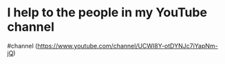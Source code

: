 # I help to the people in my YouTube channel
#channel (https://www.youtube.com/channel/UCWI8Y-otDYNJc7iYapNm-jQ)
